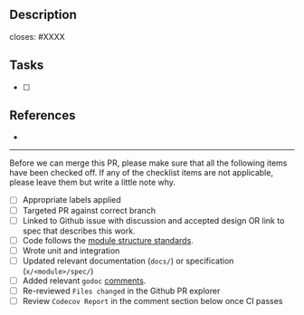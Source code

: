 <!-- < < < < < < < < < < < < < < < < < < < < < < < < < < < < < < < < < ☺
v                               ✰  Thanks for creating a PR! ✰
v    Before smashing the submit button please review the checkboxes.
v    If a checkbox is n/a - please still include it but + a little note why
☺ > > > > > > > > > > > > > > > > > > > > > > > > > > > > > > > > >  -->

## Description

<!-- Add a description of the changes that this PR introduces and the files that
are the most critical to review.
-->

closes: #XXXX

## Tasks

- [ ] 

## References

- 

---

Before we can merge this PR, please make sure that all the following items have been
checked off. If any of the checklist items are not applicable, please leave them but
write a little note why.

- [ ] Appropriate labels applied
- [ ] Targeted PR against correct branch
- [ ] Linked to Github issue with discussion and accepted design OR link to spec that describes this work.
- [ ] Code follows the [module structure standards](https://github.com/cosmos/cosmos-sdk/blob/v0.45.3/docs/building-modules/README.md).
- [ ] Wrote unit and integration
- [ ] Updated relevant documentation (`docs/`) or specification (`x/<module>/spec/`)
- [ ] Added relevant `godoc` [comments](https://go.dev/blog/godoc).
- [ ] Re-reviewed `Files changed` in the Github PR explorer
- [ ] Review `Codecov Report` in the comment section below once CI passes
